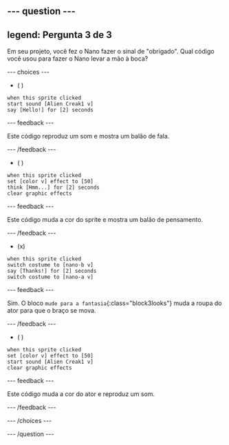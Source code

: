 
--- question ---
---
legend: Pergunta 3 de 3
---

Em seu projeto, você fez o Nano fazer o sinal de "obrigado". Qual código você usou para fazer o Nano levar a mão à boca?

--- choices ---

- ( )
```blocks3
when this sprite clicked
start sound [Alien Creak1 v]
say [Hello!] for [2] seconds 
```

  --- feedback ---

Este código reproduz um som e mostra um balão de fala.

  --- /feedback ---

- ( )
```blocks3
when this sprite clicked
set [color v] effect to [50] 
think [Hmm...] for [2] seconds 
clear graphic effects 
```

  --- feedback ---

Este código muda a cor do sprite e mostra um balão de pensamento.

  --- /feedback ---

- (x)
```blocks3
when this sprite clicked
switch costume to [nano-b v] 
say [Thanks!] for [2] seconds
switch costume to [nano-a v]
```

  --- feedback ---

Sim. O bloco `mude para a fantasia`{:class="block3looks"} muda a roupa do ator para que o braço se mova.

  --- /feedback ---

- ( )
```blocks3
when this sprite clicked
set [color v] effect to [50]
start sound [Alien Creak1 v] 
clear graphic effects 
```

  --- feedback ---

Este código muda a cor do ator e reproduz um som.

  --- /feedback ---

--- /choices ---

--- /question ---
